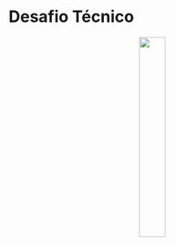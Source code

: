 # Desafio Técnico

<center><img src="https://image.freepik.com/vetores-gratis/pare-o-conceito-de-racismo-ilustrado-com-pessoas-de-maos-dadas_52683-40170.jpg" width=30%></center>


